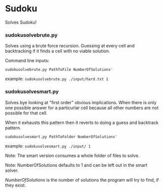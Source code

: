# Sudoku
Solves Sudoku!

### sudokusolvebrute.py 
Solves using a brute force recursion. Guessing at every cell and backtracking if it finds a cell with no viable solution.

Command line inputs:

`sudokusolvebrute.py PathToFile NumberOfSolutions'`

example: `sudokusolvebrute.py ./input/hard.txt 1`


### sudokusolvesmart.py
Solves bye looking at "first order" obvious implications. When there is only one possible answer for a particurlar cell because all other numbers are not possible for that cell.

When it exhausts this pattern then it reverts to doing a guess and backtrack pattern.

`sudokusolvesmart.py PathToFolder NumberOfSolutions'`

example: `sudokusolvesmart.py ./input/ 1`

Note: The smart version consumes a whole folder of files to solve.

Note: NumberOfSolutions defaults to 1 and can be left out in the smart solver.

*NumberOfSolutions* is the number of solutions the program will try to find, if they exist.

